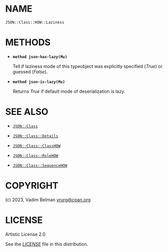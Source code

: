 # NAME

`JSON::Class::HOW::Laziness`

# METHODS

  - **`method json-has-lazy(Mu)`**
    
    Tell if laziness mode of this typeobject was explicitly specified (*True*) or guessed (*False*).

  - **`method json-is-lazy(Mu)`**
    
    Returns *True* if default mode of deserialization is lazy.

# SEE ALSO

  - [`JSON::Class`](../../Class.md)

  - [`JSON::Class::Details`](../Details.md)

  - [`JSON::Class::ClassHOW`](../ClassHOW.md)

  - [`JSON::Class::RoleHOW`](../RoleHOW.md)

  - [`JSON::Class::SequenceHOW`](../SequenceHOW.md)

# COPYRIGHT

(c) 2023, Vadim Belman <vrurg@cpan.org>

# LICENSE

Artistic License 2.0

See the [*LICENSE*](../../../../../LICENSE) file in this distribution.
